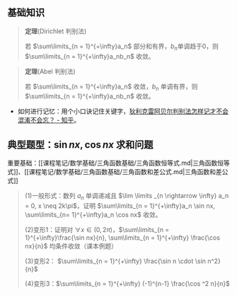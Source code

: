 
## 基础知识

> **定理**(Dirichlet 判别法)
>
> 若 $\sum\limits_{n = 1}^{+\infty}a_n$ 部分和有界，$b_n$单调趋于$0$，则 $\sum\limits_{n = 1}^{+\infty}a_nb_n$ 收敛。

> **定理**(Abel 判别法)
>
> 若 $\sum\limits_{n = 1}^{+\infty}a_n$ 收敛，$b_n$ 单调有界，则 $\sum\limits_{n = 1}^{+\infty}a_nb_n$ 收敛。

- 如何进行记忆：用个小口诀记住关键字，[狄利克雷阿贝尔判别法怎样记才不会混淆不会忘？ - 知乎](https://www.zhihu.com/question/37349274)。

## 典型题型：$\sin nx, \cos nx$ 求和问题

重要基础：[[课程笔记/数学基础/三角函数基础/三角函数恒等式.md|三角函数恒等式]]、[[课程笔记/数学基础/三角函数基础/三角函数和差公式.md|三角函数和差公式]]

> (1)一般形式：数列 $a_n$ 单调递减且 $\lim \limits _{n \rightarrow \infty} a_n = 0, x \neq 2k\pi$，证明 $\sum\limits_{n = 1}^{+\infty}a_n \sin nx, \sum\limits_{n= 1}^{+\infty}a_n \cos nx$ 收敛。
>
> (2)变形1：证明对 $\forall x \in (0,2\pi)$，$\sum\limits_{n = 1}^{+\infty}\frac{\sin nx}{n}, \sum\limits_{n = 1}^{+\infty} \frac{\cos nx}{n}$ 均条件收敛（课本例题）
>
> (3)变形2： $\sum\limits_{n = 1}^{+\infty} \frac{\sin n \cdot \sin n^2}{n}$
>
> (4)变形3：$\sum\limits_{n = 1}^{+\infty} (-1)^{n-1} \frac{\cos ^2 n}{n}$

